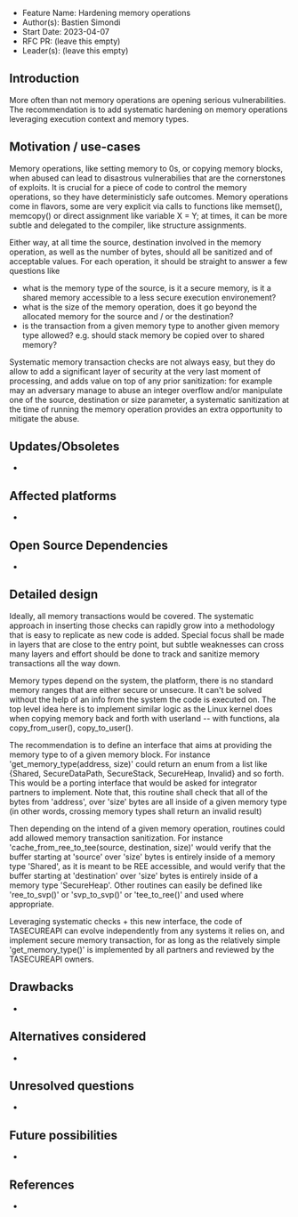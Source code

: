 - Feature Name: Hardening memory operations
- Author(s): Bastien Simondi
- Start Date: 2023-04-07
- RFC PR: (leave this empty)
- Leader(s): (leave this empty)

## Introduction

More often than not memory operations are opening serious vulnerabilities. The recommendation is 
to add systematic hardening on memory operations leveraging execution context and memory types.

## Motivation / use-cases

Memory operations, like setting memory to 0s, or copying memory blocks, when abused can lead to 
disastrous vulnerabilies that are the cornerstones of exploits.
It is crucial for a piece of code to control the memory operations, so they have deterministicly 
safe outcomes. Memory operations come in flavors, some are very explicit via calls to functions 
like memset(), memcopy() or direct assignment like variable X = Y; at times, it can be more 
subtle and delegated to the compiler, like structure assignments.

Either way, at all time the source, destination involved in the memory operation, as well as the 
number of bytes, should all be sanitized and of acceptable values. For each operation, it should 
be straight to answer a few questions like
- what is the memory type of the source, is it a secure memory, is it a shared memory accessible 
to a less secure execution environement?
- what is the size of the memory operation, does it go beyond the allocated memory for the source 
and / or the destination?
- is the transaction from a given memory type to another given memory type allowed? e.g. should 
stack memory be copied over to shared memory?

Systematic memory transaction checks are not always easy, but they do allow to add a significant 
layer of security at the very last moment of processing, and adds value on top of any prior 
sanitization: for example may an adversary manage to abuse an integer overflow and/or manipulate 
one of the source, destination or size parameter, a systematic sanitization at the time of running 
the memory operation provides an extra opportunity to mitigate the abuse.

## Updates/Obsoletes

-

## Affected platforms

-

## Open Source Dependencies

-

## Detailed design

Ideally, all memory transactions would be covered. The systematic approach in inserting those 
checks can rapidly grow into a methodology that is easy to replicate as new code is added. Special 
focus shall be made in layers that are close to the entry point, but subtle weaknesses can cross 
many layers and effort should be done to track and sanitize memory transactions all the way down. 

Memory types depend on the system, the platform, there is no standard memory ranges that are 
either secure or unsecure. It can't be solved without the help of an info from the system the code 
is executed on. The top level idea here is to implement similar logic as the Linux kernel does 
when copying memory back and forth with userland -- with functions, ala copy_from_user(), 
copy_to_user().

The recommendation is to define an interface that aims at providing the memory type to of a given 
memory block.
For instance 'get_memory_type(address, size)' could return an enum from a list like {Shared, 
SecureDataPath, SecureStack, SecureHeap, Invalid} and so forth.
This would be a porting interface that would be asked for integrator partners to implement. 
Note that, this routine shall check that all of the bytes from 'address', over 'size' bytes are 
all inside of a given memory type (in other words, crossing memory types shall return an invalid 
result)

Then depending on the intend of a given memory operation, routines could add allowed memory 
transaction sanitization.
For instance 'cache_from_ree_to_tee(source, destination, size)' would verify that the buffer 
starting at 'source' over 'size' bytes is entirely inside of a memory type 'Shared', as it is 
meant to be REE accessible, and would verify that the buffer starting at 'destination' over 'size' 
bytes is entirely inside of a memory type 'SecureHeap'.
Other routines can easily be defined like 'ree_to_svp()' or 'svp_to_svp()' or 'tee_to_ree()' and 
used where appropriate.

Leveraging systematic checks + this new interface, the code of TASECUREAPI can evolve 
independently from any systems it relies on, and implement secure memory transaction, for as long 
as the relatively simple 'get_memory_type()' is implemented by all partners and reviewed by the 
TASECUREAPI owners.

## Drawbacks

-

## Alternatives considered

-
## Unresolved questions

-

## Future possibilities

-

## References

-